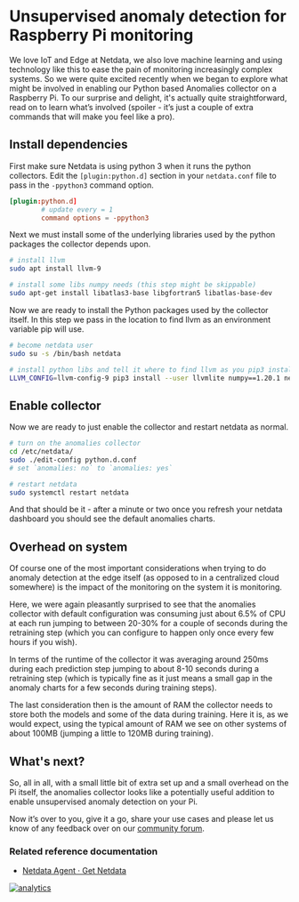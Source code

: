 <!--
title: "Unsupervised anomaly detection for Raspberry Pi monitoring"
description: ""
image: /img/seo/guides/monitor/raspberry-pi-anomaly-detection.png
author: "Andy Maguire"
author_title: "Senior Machine Learning Engineer"
author_img: "/img/authors/andy-maguire.jpg"
custom_edit_url: https://github.com/netdata/netdata/edit/master/docs/guides/monitor/raspberry-pi-anomaly-detection.md
-->

# Unsupervised anomaly detection for Raspberry Pi monitoring

We love IoT and Edge at Netdata, we also love machine learning and using technology like this to ease the pain of
monitoring increasingly complex systems. So we were quite excited recently when we began to explore what might be
involved in enabling our Python based Anomalies collector on a Raspberry Pi. To our surprise and delight, it's actually
quite straightforward, read on to learn what’s involved (spoiler - it’s just a couple of extra commands that will make
you feel like a pro).

## Install dependencies

First make sure Netdata is using python 3 when it runs the python collectors. Edit the `[plugin:python.d]` section in
your `netdata.conf` file to pass in the `-ppython3` command option. 

```conf
[plugin:python.d]
        # update every = 1
        command options = -ppython3
```

Next we must install some of the underlying libraries used by the python packages the collector depends upon. 

```bash
# install llvm
sudo apt install llvm-9

# install some libs numpy needs (this step might be skippable)
sudo apt-get install libatlas3-base libgfortran5 libatlas-base-dev
```

Now we are ready to install the Python packages used by the collector itself. In this step we pass in the location to find llvm as an environment variable pip will use.

```bash
# become netdata user
sudo su -s /bin/bash netdata

# install python libs and tell it where to find llvm as you pip3 install what is needed
LLVM_CONFIG=llvm-config-9 pip3 install --user llvmlite numpy==1.20.1 netdata-pandas==0.0.32 numba==0.50.1 scikit-learn==0.23.2 pyod==0.8.3
```

## Enable collector

Now we are ready to just enable the collector and restart netdata as normal.

```bash
# turn on the anomalies collector
cd /etc/netdata/
sudo ./edit-config python.d.conf
# set `anomalies: no` to `anomalies: yes`

# restart netdata
sudo systemctl restart netdata
```

And that should be it - after a minute or two once you refresh your netdata dashboard you should see the default
anomalies charts. 

## Overhead on system

Of course one of the most important considerations when trying to do anomaly detection at the edge itself (as opposed to
in a centralized cloud somewhere) is the impact of the monitoring on the system it is monitoring. 

Here, we were again pleasantly surprised to see that the anomalies collector with default configuration was consuming
just about 6.5% of CPU at each run jumping to between 20-30% for a couple of seconds during the retraining step (which
you can configure to happen only once every few hours if you wish).

In terms of the runtime of the collector it was averaging around 250ms during each prediction step jumping to about 8-10
seconds during a retraining step (which is typically fine as it just means a small gap in the anomaly charts for a few
seconds during training steps).

The last consideration then is the amount of RAM the collector needs to store both the models and some of the data
during training. Here it is, as we would expect, using the typical amount of RAM we see on other systems of about 100MB
(jumping a little to 120MB during training).

## What's next?

So, all in all, with a small little bit of extra set up and a small overhead on the Pi itself, the anomalies collector
looks like a potentially useful addition to enable unsupervised anomaly detection on your Pi. 

Now it’s over to you, give it a go, share your use cases and please let us know of any feedback over on our [community
forum](https://community.netdata.cloud/t/anomalies-collector-feedback-megathread/767).  

### Related reference documentation

- [Netdata Agent · Get Netdata](/docs/get/README.md)

[![analytics](https://www.google-analytics.com/collect?v=1&aip=1&t=pageview&_s=1&ds=github&dr=https%3A%2F%2Fgithub.com%2Fnetdata%2Fnetdata&dl=https%3A%2F%2Fmy-netdata.io%2Fgithub%2Fdocs%2Fguides%2Fmonitor%2Fraspberry-pi-anomaly-detection&_u=MAC~&cid=5792dfd7-8dc4-476b-af31-da2fdb9f93d2&tid=UA-64295674-3)](<>)
